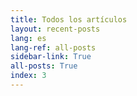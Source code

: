 ```yaml
---
title: Todos los artículos
layout: recent-posts
lang: es
lang-ref: all-posts
sidebar-link: True
all-posts: True
index: 3
---
```


